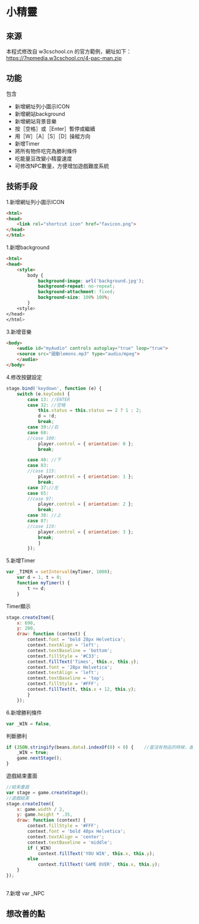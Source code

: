 # 小精靈
## 來源
本程式修改自 w3cschool.cn 的官方範例，網址如下：
https://7npmedia.w3cschool.cn/4-pac-man.zip
## 功能
包含
* 新增網址列小圖示ICON
* 新增網站background
* 新增網站背景音樂
* 按［空格］或［Enter］暫停或繼續
* 用［W］［A］［S］［D］操縱方向
* 新增Timer
* 將所有物件吃完為勝利條件
* 吃能量豆改變小精靈速度
* 可修改NPC數量，方便增加遊戲難度系統
## 技術手段
1.新增網址列小圖示ICON
```html
<html>
<head>
	<link rel="shortcut icon" href="favicon.png">
</head>
</html>
```
1.新增background
```html
<html>
<head>
	<style>
		body {
			background-image: url('background.jpg');
			background-repeat: no-repeat;
			background-attachment: fixed;
			background-size: 100% 100%;
		}
	<style>
</head>
</html>
```
3.新增音樂
```html
<body>
	<audio id="myAudio" controls autoplay="true" loop="true">
	<source src="國動lemons.mp3" type="audio/mpeg">
	</audio>
</body>	
```

4.修改按鍵設定
```js
stage.bind('keydown', function (e) {
	switch (e.keyCode) {
		case 13: //ENTER
		case 32: //空格
			this.status = this.status == 2 ? 1 : 2;
			d = !d;
			break;
		case 39://右
		case 68:
		//case 100: 
			player.control = { orientation: 0 };
			break;

		case 40: //下
		case 83:
		//case 115:
			player.control = { orientation: 1 };
			break;
		case 37://左
		case 65:
		//case 97: 
			player.control = { orientation: 2 };
			break;
		case 38: //上
		case 87:
		//case 119:
			player.control = { orientation: 3 };
			break;
			}
		});
```
5.新增Timer
```js
var _TIMER = setInterval(myTimer, 1000);
	var d = 1, t = 0;
	function myTimer() {
		t += d;
	}
```
Timer顯示
```js
stage.createItem({
	x: 690,
	y: 200,
	draw: function (context) {
		context.font = 'bold 28px Helvetica';
		context.textAlign = 'left';
		context.textBaseline = 'bottom';
		context.fillStyle = '#C33';
		context.fillText('Times', this.x, this.y);
		context.font = '28px Helvetica';
		context.textAlign = 'left';
		context.textBaseline = 'top';
		context.fillStyle = '#FFF';
		context.fillText(t, this.x + 12, this.y);
		}
	});
```
6.新增勝利條件
```js
var _WIN = false,
```
判斷勝利
```js
if (JSON.stringify(beans.data).indexOf(0) < 0) {	//當沒有物品的時候，進入結束畫面
	_WIN = true;
	game.nextStage();
}
```
遊戲結束畫面
```js
//結束畫面
var stage = game.createStage();
//遊戲結束
stage.createItem({
	x: game.width / 2,
	y: game.height * .35,
	draw: function (context) {
		context.fillStyle = '#FFF';
		context.font = 'bold 48px Helvetica';
		context.textAlign = 'center';
		context.textBaseline = 'middle';
		if (_WIN)
			context.fillText('YOU WIN', this.x, this.y);
		else
			context.fillText('GAME OVER', this.x, this.y);
	}
});
	
```
7.新增 var _NPC

## 想改善的點

